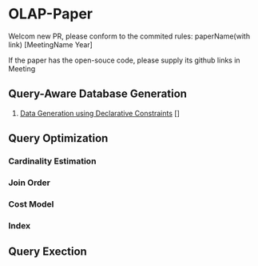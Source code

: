 # OLAP-Paper
Welcom new PR, please conform to the commited rules:  paperName(with link) [MeetingName Year]

If the paper has the open-souce code, please supply its github links in Meeting


## Query-Aware Database Generation
1. [Data Generation using Declarative Constraints]() []
## Query Optimization
### Cardinality Estimation

### Join Order

### Cost Model


### Index

## Query Exection
